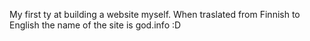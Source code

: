 My first ty at building a website myself.
When traslated from Finnish to English the name of the site is god.info :D
